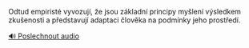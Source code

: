 
Odtud empiristé vyvozují, že jsou základní principy myšlení výsledkem zkušenosti a představují adaptaci člověka na podmínky jeho prostředí.

[🔊 Poslechnout audio](/data/7-paragraphs/audio/chapter_13/para_007-Odtud-empirist-vyvozuj-e-jsou-zkladn-princip.mp3)
